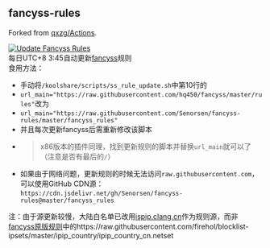 ## fancyss-rules
Forked from [qxzg/Actions](https://github.com/qxzg/Actions).

[![Update Fancyss Rules](https://github.com/Senorsen/fancyss-rules/workflows/Update%20Fancyss%20Rules/badge.svg)](https://github.com/Senorsen/fancyss-rules/actions?query=workflow%3A%22Update+Fancyss+Rules%22)    
每日UTC+8 3:45自动更新[fancyss](https://github.com/hq450/fancyss)规则  
食用方法：
- 手动将`/koolshare/scripts/ss_rule_update.sh`中第10行的  
- `url_main="https://raw.githubusercontent.com/hq450/fancyss/master/rules"`改为  
- `url_main="https://raw.githubusercontent.com/Senorsen/fancyss-rules/master/fancyss_rules"`  
- 并且每次更新fancyss后需重新修改该脚本
- > x86版本的插件同理，找到更新规则的脚本并替换`url_main`就可以了（注意是否有最后的`/`）
- 如果由于网络问题，更新规则的时候无法访问`raw.githubusercontent.com`，可以使用GitHub CDN源：`https://cdn.jsdelivr.net/gh/Senorsen/fancyss-rules@master/fancyss_rules`

注：由于源更新较慢，大陆白名单已改用[ispip.clang.cn](https://ispip.clang.cn/all_cn.txt)作为规则源，而非[fancyss原版规则](https://github.com/hq450/fancyss/tree/master/rules)中的https://raw.githubusercontent.com/firehol/blocklist-ipsets/master/ipip_country/ipip_country_cn.netset
